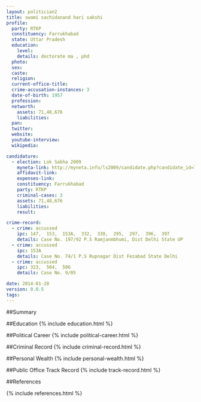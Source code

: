```yaml
---
layout: politician2
title: swami sachidanand hari sakshi
profile: 
  party: RTKP
  constituency: Farrukhabad
  state: Uttar Pradesh
  education: 
    level: 
    details: doctorate ma , phd
  photo: 
  sex: 
  caste: 
  religion: 
  current-office-title: 
  crime-accusation-instances: 3
  date-of-birth: 1957
  profession: 
  networth: 
    assets: 71,48,676
    liabilities: 
  pan: 
  twitter: 
  website: 
  youtube-interview: 
  wikipedia: 

candidature: 
  - election: Lok Sabha 2009
    myneta-link: http://myneta.info/ls2009/candidate.php?candidate_id=7250
    affidavit-link: 
    expenses-link: 
    constituency: Farrukhabad 
    party: RTKP
    criminal-cases: 3
    assets: 71,48,676
    liabilities: 
    result:  

crime-record: 
  - crime: accussed
    ipc: 147,  153,  153A,  332,  338,  295,  297,  396,  397
    details: Case No. 197/92 P.S Ramjanmbhumi, Dist Delhi State UP 
  - crime: accussed
    ipc: 153A
    details: Case No. 74/1 P.S Rupnagar Dist Fezabad State Delhi 
  - crime: accussed
    ipc: 323,  504,  506
    details: Case No. 9/05 

date: 2014-01-28
version: 0.0.5
tags: 
---
```

##Summary


##Education
{% include education.html %}


##Political Career
{% include political-career.html %}


##Criminal Record
{% include criminal-record.html %}


##Personal Wealth
{% include personal-wealth.html %}


##Public Office Track Record
{% include track-record.html %}


##References


{% include references.html %}